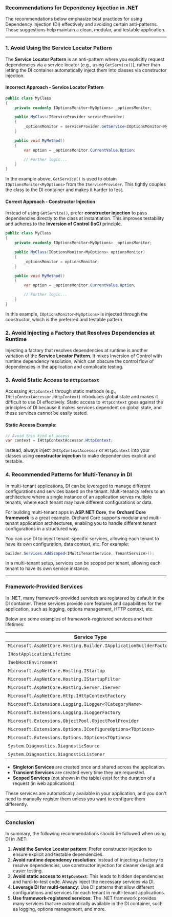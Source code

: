 ### **Recommendations for Dependency Injection in .NET**

The recommendations below emphasize best practices for using Dependency Injection (DI) effectively and avoiding certain anti-patterns. These suggestions help maintain a clean, modular, and testable application.

---

### **1. Avoid Using the Service Locator Pattern**

The **Service Locator Pattern** is an anti-pattern where you explicitly request dependencies via a service locator (e.g., using `GetService()`), rather than letting the DI container automatically inject them into classes via constructor injection.

#### **Incorrect Approach - Service Locator Pattern**

```csharp
public class MyClass
{
    private readonly IOptionsMonitor<MyOptions> _optionsMonitor;

    public MyClass(IServiceProvider serviceProvider)
    {
        _optionsMonitor = serviceProvider.GetService<IOptionsMonitor<MyOptions>>();
    }

    public void MyMethod()
    {
        var option = _optionsMonitor.CurrentValue.Option;

        // Further logic...
    }
}
```

In the example above, `GetService()` is used to obtain `IOptionsMonitor<MyOptions>` from the `IServiceProvider`. This tightly couples the class to the DI container and makes it harder to test.

#### **Correct Approach - Constructor Injection**

Instead of using `GetService()`, prefer **constructor injection** to pass dependencies directly to the class at instantiation. This improves testability and adheres to the **Inversion of Control (IoC)** principle.

```csharp
public class MyClass
{
    private readonly IOptionsMonitor<MyOptions> _optionsMonitor;

    public MyClass(IOptionsMonitor<MyOptions> optionsMonitor)
    {
        _optionsMonitor = optionsMonitor;
    }

    public void MyMethod()
    {
        var option = _optionsMonitor.CurrentValue.Option;

        // Further logic...
    }
}
```

In this example, `IOptionsMonitor<MyOptions>` is injected through the constructor, which is the preferred and testable pattern.

### **2. Avoid Injecting a Factory that Resolves Dependencies at Runtime**

Injecting a factory that resolves dependencies at runtime is another variation of the **Service Locator Pattern**. It mixes Inversion of Control with runtime dependency resolution, which can obscure the control flow of dependencies in the application and complicate testing.

### **3. Avoid Static Access to `HttpContext`**

Accessing `HttpContext` through static methods (e.g., `IHttpContextAccessor.HttpContext`) introduces global state and makes it difficult to use DI effectively. Static access to `HttpContext` goes against the principles of DI because it makes services dependent on global state, and these services cannot be easily tested.

#### **Static Access Example:**

```csharp
// Avoid this kind of access
var context = IHttpContextAccessor.HttpContext;
```

Instead, always inject `IHttpContextAccessor` or `HttpContext` into your classes using **constructor injection** to make dependencies explicit and testable.

### **4. Recommended Patterns for Multi-Tenancy in DI**

In multi-tenant applications, DI can be leveraged to manage different configurations and services based on the tenant. Multi-tenancy refers to an architecture where a single instance of an application serves multiple tenants, where each tenant may have different configurations or data.

For building multi-tenant apps in **ASP.NET Core**, the **Orchard Core framework** is a great example. Orchard Core supports modular and multi-tenant application architectures, enabling you to handle different tenant configurations in a structured way.

You can use DI to inject tenant-specific services, allowing each tenant to have its own configuration, data context, etc. For example:

```csharp
builder.Services.AddScoped<IMultiTenantService, TenantService>();
```

In a multi-tenant setup, services can be scoped per tenant, allowing each tenant to have its own service instance.

---

### **Framework-Provided Services**

In .NET, many framework-provided services are registered by default in the DI container. These services provide core features and capabilities for the application, such as logging, options management, HTTP context, etc.

Below are some examples of framework-registered services and their lifetimes:

| **Service Type**                                      | **Lifetime** |
|------------------------------------------------------|--------------|
| `Microsoft.AspNetCore.Hosting.Builder.IApplicationBuilderFactory` | Transient |
| `IHostApplicationLifetime`                           | Singleton    |
| `IWebHostEnvironment`                                 | Singleton    |
| `Microsoft.AspNetCore.Hosting.IStartup`              | Singleton    |
| `Microsoft.AspNetCore.Hosting.IStartupFilter`        | Transient    |
| `Microsoft.AspNetCore.Hosting.Server.IServer`        | Singleton    |
| `Microsoft.AspNetCore.Http.IHttpContextFactory`      | Transient    |
| `Microsoft.Extensions.Logging.ILogger<TCategoryName>` | Singleton    |
| `Microsoft.Extensions.Logging.ILoggerFactory`        | Singleton    |
| `Microsoft.Extensions.ObjectPool.ObjectPoolProvider` | Singleton    |
| `Microsoft.Extensions.Options.IConfigureOptions<TOptions>` | Transient |
| `Microsoft.Extensions.Options.IOptions<TOptions>`   | Singleton    |
| `System.Diagnostics.DiagnosticSource`                | Singleton    |
| `System.Diagnostics.DiagnosticListener`              | Singleton    |

- **Singleton Services** are created once and shared across the application.
- **Transient Services** are created every time they are requested.
- **Scoped Services** (not shown in the table) exist for the duration of a request (in web applications).

These services are automatically available in your application, and you don't need to manually register them unless you want to configure them differently.

---

### **Conclusion**

In summary, the following recommendations should be followed when using DI in .NET:

1. **Avoid the Service Locator pattern**: Prefer constructor injection to ensure explicit and testable dependencies.
2. **Avoid runtime dependency resolution**: Instead of injecting a factory to resolve dependencies, use constructor injection for cleaner design and easier testing.
3. **Avoid static access to `HttpContext`**: This leads to hidden dependencies and hard-to-test code. Always inject the necessary services via DI.
4. **Leverage DI for multi-tenancy**: Use DI patterns that allow different configurations and services for each tenant in multi-tenant applications.
5. **Use framework-registered services**: The .NET framework provides many services that are automatically available in the DI container, such as logging, options management, and more.